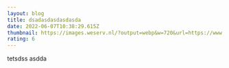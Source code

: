 ```yaml
---
layout: blog
title: dsadasdasdasdasda
date: 2022-06-07T10:38:29.615Z
thumbnail: https://images.weserv.nl/?output=webp&w=720&url=https://www.wellell.com/storage/media/global/banner/index-banner.jpg
rating: 6
---
```

tetsdss asdda